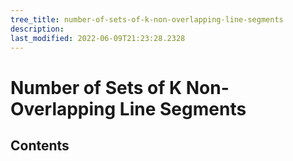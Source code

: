 ```yaml
---
tree_title: number-of-sets-of-k-non-overlapping-line-segments
description: 
last_modified: 2022-06-09T21:23:28.2328
---
```


# Number of Sets of K Non-Overlapping Line Segments

## Contents
